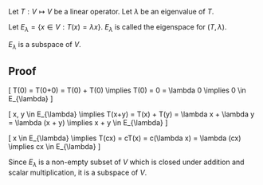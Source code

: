Let $T: V \mapsto V$ be a linear operator.
Let $\lambda$ be an eigenvalue of $T$.

Let $E_{\lambda} = \{x \in V: T(x) = \lambda x\}$.
$E_{\lambda}$ is called the eigenspace for $(T, \lambda)$.

$E_{\lambda}$ is a subspace of $V$.

## Proof

\[ T(0) = T(0+0) = T(0) + T(0) \implies T(0) = 0 = \lambda 0 \implies 0 \in E_{\lambda} \]

\[ x, y \in E_{\lambda}
\implies T(x+y) = T(x) + T(y) = \lambda x + \lambda y = \lambda (x + y)
\implies x + y \in E_{\lambda} \]

\[ x \in E_{\lambda}
\implies T(cx) = cT(x) = c(\lambda x) = \lambda (cx)
\implies cx \in E_{\lambda} \]

Since $E_{\lambda}$ is a non-empty subset of $V$ which is closed under addition and scalar multiplication,
it is a subspace of $V$.
